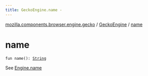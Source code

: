 ```yaml
---
title: GeckoEngine.name - 
---
```


[mozilla.components.browser.engine.gecko](../index.html) / [GeckoEngine](index.html) / [name](./name.html)

# name

`fun name(): `[`String`](https://kotlinlang.org/api/latest/jvm/stdlib/kotlin/-string/index.html)

See [Engine.name](#)

